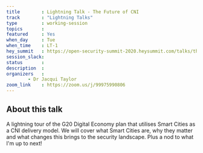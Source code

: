 ```yaml
---
title        : Lightning Talk - The Future of CNI 
track        : "Lightning Talks"
type         : working-session
topics       : 
featured     : Yes
when_day     : Tue
when_time    : LT-1
hey_summit   : https://open-security-summit-2020.heysummit.com/talks/the-future-of-cni/
session_slack:
status       : 
description  :
organizers   :  
        - Dr Jacqui Taylor
zoom_link    : https://zoom.us/j/99975990806
---
```


## About this talk

A lightning tour of the G20 Digital Economy plan that utilises Smart Cities as a CNI delivery model. We will cover what Smart Cities are, why they matter and what changes this brings to the security landscape. Plus a nod to what I'm up to next!
